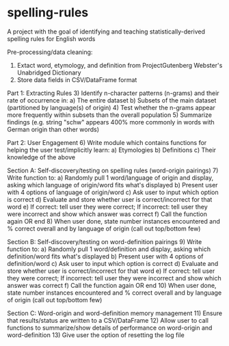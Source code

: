 # spelling-rules
A project with the goal of identifying and teaching statistically-derived spelling rules for English words

Pre-processing/data cleaning:
1) Extact word, etymology, and definition from ProjectGutenberg Webster's Unabridged Dictionary
2) Store data fields in CSV/DataFrame format

Part 1: Extracting Rules
3) Identify n-character patterns (n-grams) and their rate of occurrence in:
      a) The entire dataset
      b) Subsets of the main dataset (partitioned by language(s) of origin)
4) Test whether the n-grams appear more frequently within subsets than the overall population
5) Summarize findings (e.g. string "schw" appears 400% more commonly in words with German origin than other words)

Part 2: User Engagement
6) Write module which contains functions for helping the user test/implicitly learn:
      a) Etymologies
      b) Definitions
      c) Their knowledge of the above
      
Section A: Self-discovery/testing on spelling rules (word-origin pairings)
7) Write function to:
      a) Randomly pull 1 word/language of origin and display, asking which language of origin/word fits what's displayed
      b) Present user with 4 options of language of origin/word
      c) Ask user to input which option is correct
      d) Evaluate and store whether user is correct/incorrect for that word
      e) If correct: tell user they were correct; If incorrect: tell user they were incorrect and show which answer was correct
      f) Call the function again OR end
8) When user done, state number instances encountered and % correct overall and by language of origin (call out top/bottom few)

Section B: Self-discovery/testing on word-definition pairings
9) Write function to:
      a) Randomly pull 1 word/definition and display, asking which definition/word fits what's displayed
      b) Present user with 4 options of definition/word
      c) Ask user to input which option is correct
      d) Evaluate and store whether user is correct/incorrect for that word
      e) If correct: tell user they were correct; If incorrect: tell user they were incorrect and show which answer was correct
      f) Call the function again OR end
10) When user done, state number instances encountered and % correct overall and by language of origin (call out top/bottom few)

Section C: Word-origin and word-definition memory management
11) Ensure that results/status are written to a CSV/DataFrame
12) Allow user to call functions to summarize/show details of performance on word-origin and word-definition
13) Give user the option of resetting the log file
